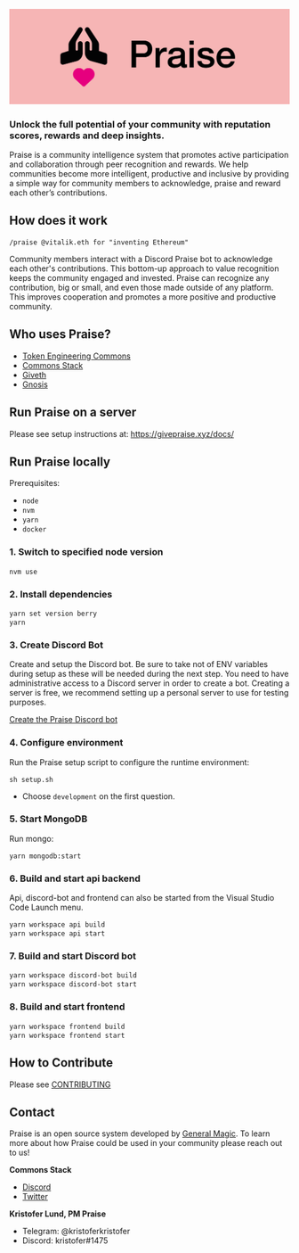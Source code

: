 ![Praise Banner](/media/banner.png)

### Unlock the full potential of your community with reputation scores, rewards and deep insights.

Praise is a community intelligence system that promotes active participation and collaboration through peer recognition and rewards. We help communities become more intelligent, productive and inclusive by providing a simple way for community members to acknowledge, praise and reward each other’s contributions.

## How does it work

```
/praise @vitalik.eth for "inventing Ethereum"
```

Community members interact with a Discord Praise bot to acknowledge each other's contributions. This bottom-up approach to value recognition keeps the community engaged and invested. Praise can recognize any contribution, big or small, and even those made outside of any platform. This improves cooperation and promotes a more positive and productive community.

## Who uses Praise?

- [Token Engineering Commons](https://praise.tecommons.org)
- [Commons Stack](https://praise.commonsstack.org)
- [Giveth](https://praise.giveth.io)
- [Gnosis](https://praisegnosisdao.com)


## Run Praise on a server

Please see setup instructions at: https://givepraise.xyz/docs/

## Run Praise locally

Prerequisites:

- `node`
- `nvm`
- `yarn`
- `docker`

### 1. Switch to specified node version

```
nvm use
```

### 2. Install dependencies

```
yarn set version berry
yarn
```

### 3. Create Discord Bot

Create and setup the Discord bot. Be sure to take not of ENV variables during setup as these will be needed during the next step. You need to have administrative access to a Discord server in order to create a bot. Creating a server is free, we recommend setting up a personal server to use for testing purposes. 

[Create the Praise Discord bot](https://givepraise.xyz/docs/server-setup/create-discord-bot)

### 4. Configure environment

Run the Praise setup script to configure the runtime environment:

```
sh setup.sh
```

- Choose `development` on the first question.

### 5. Start MongoDB

Run mongo:

```
yarn mongodb:start
```

### 6. Build and start api backend

Api, discord-bot and frontend can also be started from the Visual Studio Code Launch menu.

```
yarn workspace api build
yarn workspace api start
```

### 7. Build and start Discord bot

```
yarn workspace discord-bot build
yarn workspace discord-bot start
```

### 8. Build and start frontend

```
yarn workspace frontend build
yarn workspace frontend start
```

## How to Contribute

Please see [CONTRIBUTING](CONTRIBUTING.md)

## Contact

Praise is an open source system developed by [General Magic](https://generalmagic.io). To learn more about how Praise could be used in your community please reach out to us!

**Commons Stack**


- [Discord](https://discord.gg/72HUmabwEs)
- [Twitter](https://twitter.com/Generalmagicio)

**Kristofer Lund, PM Praise**

- Telegram: @kristoferkristofer
- Discord: kristofer#1475
